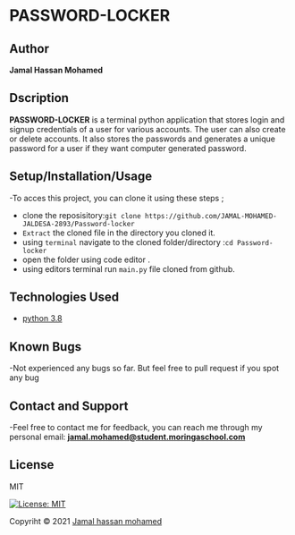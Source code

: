 # PASSWORD-LOCKER

## Author

  **Jamal Hassan Mohamed**

## Dscription

**PASSWORD-LOCKER** is a terminal python application that stores login and signup credentials of a user for various accounts. The user can also create or delete accounts. It also stores the passwords and generates a unique password for a user if they want computer generated password.

## Setup/Installation/Usage

-To acces this project, you can clone it using these steps ; 

* clone the reposisitory:```git clone https://github.com/JAMAL-MOHAMED-JALDESA-2893/Password-locker```
* `Extract` the cloned file in the directory you cloned it.
* using `terminal` navigate to the cloned folder/directory :`cd Password-locker`
* open the folder using code editor .
* using editors terminal run ```main.py``` file cloned from github.

## Technologies Used

* [python 3.8](https://github.com/topics/python) 

## Known Bugs

-Not experienced any bugs so far. But feel free to pull request  if you spot any bug

## Contact and Support

-Feel free to contact me for feedback, you can reach me through my personal email:
  **jamal.mohamed@student.moringaschool.com**
 
## License

MIT

[![License: MIT](https://img.shields.io/badge/License-MIT-yellow.svg)](LICENSE)

Copyriht © 2021  [Jamal hassan mohamed](https://github.com/JAMAL-MOHAMED-JALDESA-2893)
